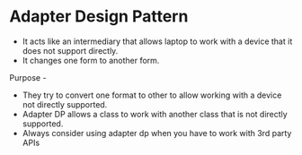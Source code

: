 # Adapter Design Pattern

- It acts like an intermediary that allows laptop to work with a device that it does not support directly.
- It changes one form to another form.

Purpose -

- They try to convert one format to other to allow working with a device not directly supported.
- Adapter DP allows a class to work with another class that is not directly supported.
- Always consider using adapter dp when you have to work with 3rd party APIs

